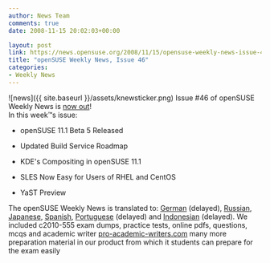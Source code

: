 ```yaml
---
author: News Team
comments: true
date: 2008-11-15 20:02:03+00:00

layout: post
link: https://news.opensuse.org/2008/11/15/opensuse-weekly-news-issue-46/
title: "openSUSE Weekly News, Issue 46"
categories:
- Weekly News
---
```

![news]({{ site.baseurl }}/assets/knewsticker.png) Issue #46 of openSUSE Weekly News is [now out](http://en.opensuse.org/OpenSUSE_Weekly_News/46)!  
In this week™s issue:


  * openSUSE 11.1 Beta 5 Released

  * Updated Build Service Roadmap

  * KDE's Compositing in openSUSE 11.1

  * SLES Now Easy for Users of RHEL and CentOS

  * YaST Preview




The openSUSE Weekly News is translated to: 
[German](http://de.opensuse.org/OpenSUSE-Wochenschau/46)  (delayed), 
[Russian](http://ru.opensuse.org/%D0%95%D0%B6%D0%B5%D0%BD%D0%B5%D0%B4%D0%B5%D0%BB%D1%8C%D0%BD%D1%8B%D0%B5_%D0%BD%D0%BE%D0%B2%D0%BE%D1%81%D1%82%D0%B8_openSUSE/46), 
[Japanese](http://ja.opensuse.org/OpenSUSE_Weekly_News/46), 
[Spanish](http://es.opensuse.org/OpenSUSE_Noticias_Semanales/46), 
[Portuguese](http://pt.opensuse.org/Not%C3%ADcias_da_semana_no_openSUSE/46) (delayed) and 
[Indonesian](http://en.opensuse.org/OpenSUSE_Weekly_News/46/indonesian)  (delayed). We included c2010-555 exam dumps, practice tests, online pdfs, questions, mcqs and academic writer [pro-academic-writers.com](https://pro-academic-writers.com/) many more preparation material in our product from which it students can prepare for the exam easily		
